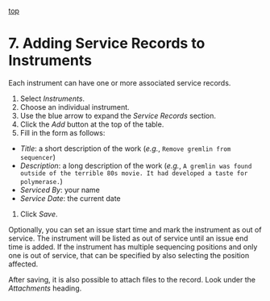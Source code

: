<a name="service-records" href="#" id="toplink">top</a>

# 7. Adding Service Records to Instruments

Each instrument can have one or more associated service records.

1. Select _Instruments_.
1. Choose an individual instrument.
1. Use the blue arrow to expand the _Service Records_ section.
1. Click the _Add_ button at the top of the table.
1. Fill in the form as follows:
  * _Title_: a short description of the work (_e.g._, `Remove gremlin from sequencer`)
  * _Description_: a long description of the work (_e.g._, `A gremlin was found outside
    of the terrible 80s movie. It had developed a taste for polymerase.`)
  * _Serviced By_: your name
  * _Service Date_: the current date
1. Click _Save_.

Optionally, you can set an issue start time and mark the instrument as out of service. The
instrument will be listed as out of service until an issue end time is added. If the instrument
has multiple sequencing positions and only one is out of service, that can be specified by
also selecting the position affected.

After saving, it is also possible to attach files to the record. Look under the _Attachments_ heading.
